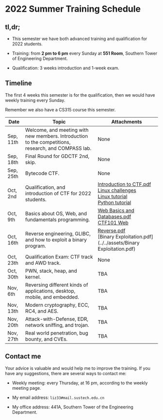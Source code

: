 # 2022 Summer Training Schedule

## tl,dr;

* This semester we have both advanced training and qualification for 2022 students.

* Training: from **2 pm to 6 pm** every Sunday at **551 Room**, Southern Tower of Engineering Department.
* Qualification: 3 weeks introduction and 1-week exam.

## Timeline

The first 4 weeks this semester is for the qualification, then we would have weekly training every Sunday.

Remember we also have a CS315 course this semester.

| Date      | Topic                                                        | Attachments                                                  |
| --------- | ------------------------------------------------------------ | ------------------------------------------------------------ |
| Sep, 11th | Welcome, and meeting with new members. Introduction to the competitions, research, and COMPASS lab. | None                                                         |
| Sep, 18th | Final Round for GDCTF 2nd, skip.                             | None                                                         |
| Sep, 25th | Bytecode CTF.                                                | None                                                         |
| Oct, 2nd  | Qualification, and introduction of CTF for 2022 students.    | [Introduction to CTF.pdf](../../assets/Introduction_to_CTF_2022.pdf)<br />[Linux challenges](https://cmdchallenge.com/)<br />[Linux tutorial](https://linuxtools-rst.readthedocs.io/zh_CN/latest/base/index.html)<br />[Python tutorial](https://yulizi123.github.io/tutorials/python-basic/)<br /> |
| Oct, 9th  | Basics about OS, Web, and fundamentals programming.          | [Web Basics and Databases.pdf](../../assets/Web_Basics_and_Databases.pdf)<br />[CTF101 Web](https://ctf101.org/web-exploitation/overview/)<br /> |
| Oct, 16th | Reverse engineering, GLIBC, and how to exploit a binary program. | [Reverse.pdf](../../assets/Reverse.pdf)<br />[Binary Exploitation.pdf](../../assets/Binary Exploitation.pdf)<br /> |
| Oct, 23th | Qualification Exam: CTF track and AWD track.                 | None                                                         |
| Oct, 30th | PWN, stack, heap, and kernel.                                | TBA                                                          |
| Nov, 6th  | Reversing different kinds of applications, desktop, mobile, and embedded. | TBA                                                          |
| Nov, 13th | Modern cryptography, ECC, RC4, and AES.                      | TBA                                                          |
| Nov, 20th | Attack-with-Defense, EDR, network sniffing, and trojan.      | TBA                                                          |
| Nov, 27th | Real world penetration, bug bounty, and CVEs.                | TBA                                                          |

## Contact me

Your advice is valuable and would help me to improve the training. If you have any suggestions, there are several ways to contact me:

* Weekly meeting: every Thursday, at 16 pm, according to the weekly meeting page.

* My email address: `liz33#mail.sustech.edu.cn`

* My office address: 441A, Southern Tower of the Engineering Department.